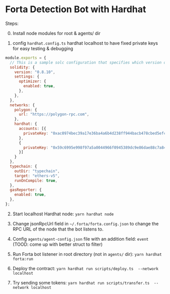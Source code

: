 # Forta Detection Bot with Hardhat

Steps: 

0. Install node modules for root & agents/ dir

1. config `hardhat.config.ts` hardhat localhost to have fixed private keys for easy testing & debugging

```js
module.exports = {
  // This is a sample solc configuration that specifies which version of solc to use
  solidity: {
    version: "0.8.10",
    settings: {
      optimizer: {
        enabled: true,
      },
    },
  },
  networks: {
    polygon: {
      url: "https://polygon-rpc.com",
    },
    hardhat: {
      accounts: [{
        privateKey: "0xac0974bec39a17e36ba4a6b4d238ff944bacb478cbed5efcae784d7bf4f2ff80", balance: "10000000000000000000000"
      },
      {
        privateKey: "0x59c6995e998f97a5a0044966f0945389dc9e86dae88c7a8412f4603b6b78690d", balance: "10000000000000000000000"
      }]
    }
  },
  typechain: {
    outDir: "typechain",
    target: "ethers-v5",
    runOnCompile: true,
  },
  gasReporter: {
    enabled: true,
  },
};
```

2. Start localhost Hardhat node: `yarn hardhat node`

3. Change jsonRpcUrl field in `~/.forta/forta.config.json` to change the RPC URL of the node that the bot listens to. 

4. Config `agents/agent-config.json` file with an addition field: `event` (TOOD: come up with better struct to filter)

5. Run Forta bot listener in root directory (not in `agents/` dir): `yarn hardhat forta:run`

6. Deploy the contract: `yarn hardhat run scripts/deploy.ts  --network localhost`

7. Try sending some tokens: `yarn hardhat run scripts/transfer.ts  --network localhost`
